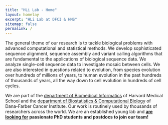 ```yaml
---
title: "HLi Lab - Home"
layout: homelay
excerpt: "HLi Lab at DFCI & HMS"
sitemap: false
permalink: /
---
```


The general theme of our research is to tackle biological problems with
advanced computational and statistical methods. We develop sophisticated
sequence alignment, sequence assembly and variant calling algorithms that are
fundamental to the applications of biological sequence data.  We analyze
single-cell sequence data to investigate mosaic between cells. We are also
interested in questions related to evolution, from species evolution over
hundreds of millions of years, to human evolution in the past hundreds of
thousands of years, all the way down to cell evolution in hundreds of cell
cycles.
<!--
For details, please see the [Research](research) page.
-->

We are part of the [department of Biomedical Informatics][dbmi] of Harvard
Medical School and the [department of Biostatistics & Computational
Biology][bcb] of Dana-Farber Cancer Institute. Our work
is routinely used by thousands of researchers across the world. We are an
established young lab and **[are looking for](vacancies) passionate PhD
students and postdocs to join our team!**

[dbmi]: http://dbmi.hms.harvard.edu
[bcb]: http://bcb.dfci.harvard.edu
[xie]: https://en.wikipedia.org/wiki/Xiaoliang_Sunney_Xie
[reich]: https://reich.hms.harvard.edu
[macarthur]: https://macarthurlab.org
